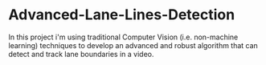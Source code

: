 # Advanced-Lane-Lines-Detection
In this project i'm using traditional Computer Vision (i.e. non-machine learning) techniques to develop an advanced and robust algorithm that can detect and track lane boundaries in a video.
